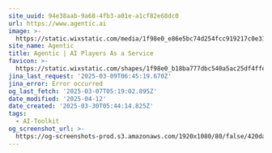 ```yaml
---
site_uuid: 94e38aab-9a68-4fb3-a01e-a1cf82e68dc0
url: https://www.agentic.ai
image: >-
  https://static.wixstatic.com/media/1f98e0_e86e5bc74d254fcc919217c0e3121efe~mv2.jpg/v1/fill/w_600,h_315,al_c/1f98e0_e86e5bc74d254fcc919217c0e3121efe~mv2.jpg
site_name: Agentic
title: Agentic | AI Players As a Service
favicon: >-
  https://static.wixstatic.com/shapes/1f98e0_b18ba777dbc540a5ac25df4ffeba76aa.svg
jina_last_request: '2025-03-09T06:45:19.670Z'
jina_error: Error occurred
og_last_fetch: '2025-03-07T05:19:02.895Z'
date_modified: '2025-04-12'
date_created: '2025-03-30T05:44:14.825Z'
tags:
  - AI-Toolkit
og_screenshot_url: >-
  https://og-screenshots-prod.s3.amazonaws.com/1920x1080/80/false/420dac746a271b25cabd4a95e5d33fcb052506e8e7b729b6f995565b20ff3bc0.jpeg
---
```





